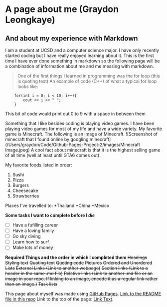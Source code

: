 # A page about me (Graydon Leongkaye)
## And about my experience with Markdown
I am a student at UCSD and a computer science major. I have only recently started coding but I have really enjoyed learning about it. This is the first time I have ever done something in markdown so the following page will be a combination of information about me and me messing with markdown.

> One of the first things I learned in programming was the for loop (this is quoting text)
An example of code (C++) of what a typical for loop looks like:
```
    for(int i = 0; i < 10; i++){
        cout << i << " ";
    }
```
This bit of code would print out 0 to 9 with a space in between them

Something that I like besides coding is playing video games. I have been playing video games for most of my life and have a wide variety. My favorite game is Minecraft. The following is an image of Minecraft.
![Screenshot of minecraft that I found online by googling minecraft](/Users/graydon/Code/Github-Pages-Project-2/images/Minecraft Image.jpeg)
A cool fact about minecraft is that it is the highest selling game of all time (well at least until GTA6 comes out).

My favorite foods listed in order:
1. Sushi
2. Pizza
3. Burgers
4. Cheesecake
5. Strawberries

Places I've travelled to:
*Thailand
*China
*Mexico

**Some tasks I want to complete before I _die_**
- [ ] Have a fufilling career
- [ ] Have a loving family
- [ ] Go sky diving
- [ ] Learn how to surf
- [ ] Make lots of money

**Required Things and the order in which I completed them**
~~Headings~~
~~Styling text~~
~~Quoting text~~
~~Quoting code~~
~~Pictures~~
~~Ordered and Unordered Lists~~
~~External Links (Link to another webpage)~~
~~Section links (Link to a header in the same .md file)~~
~~Relative links (Link to another .md file or an image in your repo. If linking to an image, encode it as a regular link rather than an image.)~~
~~Task lists~~

This page about myself was made using [GitHub Pages](https://pages.github.com/).
[Link to the README file in this repo](README.md)
Link to the top of the page: [Link Text](#a-page-about-me-graydon-leongkaye).